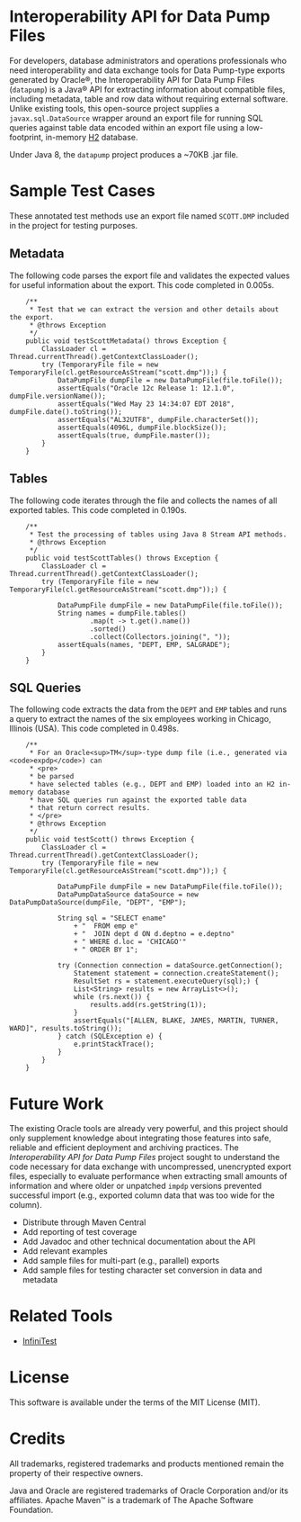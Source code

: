 # Interoperability API for Data Pump Files
For developers, database administrators and operations professionals who need interoperability and data exchange tools for Data Pump-type exports generated by Oracle®, the Interoperability API for Data Pump Files (`datapump`) is a Java® API for extracting information about compatible files, including metadata, table and row data without requiring external software. Unlike existing tools, this open-source project supplies a `javax.sql.DataSource` wrapper around an export file for running SQL queries against table data encoded within an export file using a low-footprint, in-memory [H2](http://www.h2database.com/html/main.html) database.

Under Java 8, the `datapump` project produces a ~70KB .jar file.

# Sample Test Cases
These annotated test methods use an export file named  `SCOTT.DMP` included in the project for testing purposes.

## Metadata
The following code parses the export file and validates the expected values for useful information about the export. This code completed in 0.005s.
```
	/**
	 * Test that we can extract the version and other details about the export.
	 * @throws Exception
	 */
	public void testScottMetadata() throws Exception {
		ClassLoader cl = Thread.currentThread().getContextClassLoader();
		try (TemporaryFile file = new TemporaryFile(cl.getResourceAsStream("scott.dmp"));) {
			DataPumpFile dumpFile = new DataPumpFile(file.toFile());
			assertEquals("Oracle 12c Release 1: 12.1.0", dumpFile.versionName());
			assertEquals("Wed May 23 14:34:07 EDT 2018", dumpFile.date().toString());
			assertEquals("AL32UTF8", dumpFile.characterSet());
			assertEquals(4096L, dumpFile.blockSize());
			assertEquals(true, dumpFile.master());
		}
	}
```

## Tables
The following code iterates through the file and collects the names of all exported tables. This code completed in 0.190s.
```
	/**
	 * Test the processing of tables using Java 8 Stream API methods.
	 * @throws Exception
	 */
	public void testScottTables() throws Exception {
		ClassLoader cl = Thread.currentThread().getContextClassLoader();
		try (TemporaryFile file = new TemporaryFile(cl.getResourceAsStream("scott.dmp"));) {

			DataPumpFile dumpFile = new DataPumpFile(file.toFile());
			String names = dumpFile.tables()
					.map(t -> t.get().name())
					.sorted()
					.collect(Collectors.joining(", "));
			assertEquals(names, "DEPT, EMP, SALGRADE");
		}
	}
```

## SQL Queries
The following code extracts the data from the `DEPT` and `EMP` tables and runs a query to extract the names of the six employees working in Chicago, Illinois (USA). This code completed in 0.498s.
```
	/**
	 * For an Oracle<sup>TM</sup>-type dump file (i.e., generated via <code>expdp</code>) can
	 * <pre>
	 * be parsed
	 * have selected tables (e.g., DEPT and EMP) loaded into an H2 in-memory database
	 * have SQL queries run against the exported table data
	 * that return correct results.
	 * </pre>
	 * @throws Exception
	 */
	public void testScott() throws Exception {
		ClassLoader cl = Thread.currentThread().getContextClassLoader();
		try (TemporaryFile file = new TemporaryFile(cl.getResourceAsStream("scott.dmp"));) {

			DataPumpFile dumpFile = new DataPumpFile(file.toFile());
			DataPumpDataSource dataSource = new DataPumpDataSource(dumpFile, "DEPT", "EMP");

			String sql = "SELECT ename"
				+ "  FROM emp e"
				+ "  JOIN dept d ON d.deptno = e.deptno"
				+ " WHERE d.loc = 'CHICAGO'"
				+ " ORDER BY 1";

			try (Connection connection = dataSource.getConnection();
				Statement statement = connection.createStatement();
				ResultSet rs = statement.executeQuery(sql);) {
				List<String> results = new ArrayList<>();
				while (rs.next()) {
					results.add(rs.getString(1));
				}
				assertEquals("[ALLEN, BLAKE, JAMES, MARTIN, TURNER, WARD]", results.toString());
			} catch (SQLException e) {
				e.printStackTrace();
			}
		}
	}
```

# Future Work
The existing Oracle tools are already very powerful, and this project should only supplement knowledge about integrating those features into safe, reliable and efficient deployment and archiving practices. The *Interoperability API for Data Pump Files* project sought to understand the code necessary for data exchange with uncompressed, unencrypted export files, especially to evaluate performance when extracting small amounts of information and where older or unpatched `impdp` versions prevented successful import (e.g., exported column data that was too wide for the column).

* Distribute through Maven Central
* Add reporting of test coverage
* Add Javadoc and other technical documentation about the API
* Add relevant examples
* Add sample files for multi-part (e.g., parallel) exports
* Add sample files for testing character set conversion in data and metadata

# Related Tools

* [InfiniTest](https://infinitest.github.io/)

# License
This software is available under the terms of the MIT License (MIT).

# Credits
All trademarks, registered trademarks and products mentioned remain the property of their respective owners.

Java and Oracle are registered trademarks of Oracle Corporation and/or its affiliates.
Apache Maven™ is a trademark of The Apache Software Foundation.
